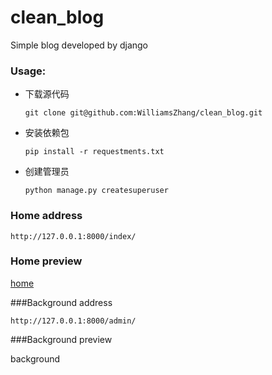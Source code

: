 # clean_blog
Simple blog developed by django



### Usage:

- 下载源代码

  ```
  git clone git@github.com:WilliamsZhang/clean_blog.git
  ```

- 安装依赖包

  ```
  pip install -r requestments.txt
  ```

- 创建管理员

  ```
  python manage.py createsuperuser
  ```



### Home address

```
http://127.0.0.1:8000/index/
```

### Home preview

[home](https://raw.githubusercontent.com/WilliamsZhang/clean_blog/master/jpg/%E9%A2%84%E8%A7%88.png)

###Background address

```
http://127.0.0.1:8000/admin/
```

###Background preview

background







